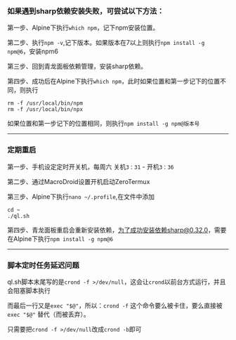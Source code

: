 ### 如果遇到sharp依赖安装失败，可尝试以下方法：

第一步、Alpine下执行`which npm`，记下npm安装位置。

第二步、执行`npm -v`,记下版本。如果版本在7以上则执行`npm install -g npm@6`，安装npm6

第三步、回到青龙面板依赖管理，安装sharp依赖。

第四步、成功后在Alpine下执行`which npm`，此时如果位置和第一步记下的位置不同，则执行
```
rm -f /usr/local/bin/npm
rm -f /usr/local/bin/npx
```
如果位置和第一步记下的位置相同，则执行`npm install -g npm@版本号`

---

### 定期重启

第一步、手机设定定时开关机，每周六 关机`3：31` - 开机`3：36`

第二步、通过MacroDroid设置开机启动ZeroTermux

第三步、Alpine下执行`nano ~/.profile`,在文件中添加

```
cd ~
./ql.sh
```

第四步、青龙面板重启会重新安装依赖，为了成功安装依赖sharp@0.32.0，需要在Alpine下执行`npm install -g npm@6`

---

### 脚本定时任务延迟问题

ql.sh脚本末尾写的是`crond -f >/dev/null`，这会让`crond`以前台方式运行，并且会阻塞脚本执行

而最后一行又是`exec "$@"`，所以：`crond -f` 这个命令要么被卡住，要么直接被 `exec "$@"` 替代（而被丢弃）。

只需要把`crond -f >/dev/null`改成`crond -b`即可
